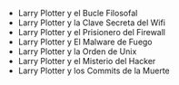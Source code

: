 * Larry Plotter y el Bucle Filosofal
* Larry Plotter y la Clave Secreta del Wifi
* Larry Plotter y el Prisionero del Firewall
* Larry Plotter y El Malware de Fuego
* Larry Plotter y la Orden de Unix
* Larry Plotter y el Misterio del Hacker
* Larry Plotter y los Commits de la Muerte
